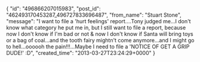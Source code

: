  {
   "id": "496866207015983",
   "post_id": "462493170453287_496727833696487",
   "from_name": "Stuart Stone",
   "message": "I want to file a 'hurt feelings' report....Tony judged me...I don't know what category he put me in, but I still want to file a report, because now I don't know if I'm bad or not & now I don't know if Santa will bring toys or a bag of coal...and the tooth fairy mightn't come anymore...and I might go to hell...oooooh the pain!!!...Maybe I need to file a 'NOTICE OF GET A GRIP DUDE!' :D",
   "created_time": "2013-03-27T23:24:29+0000"
 }
